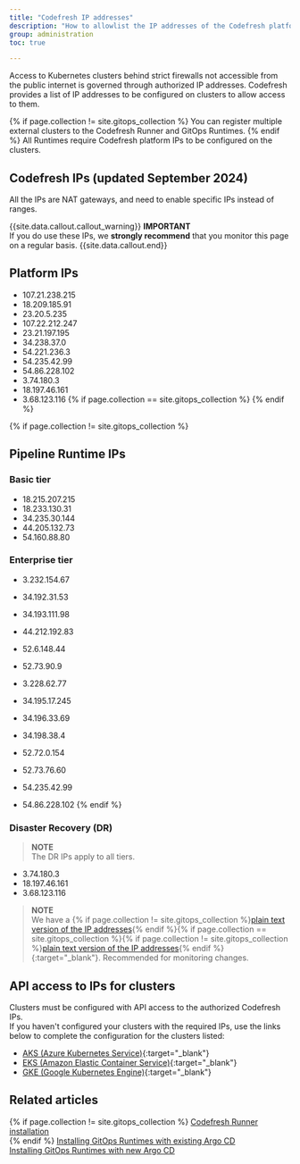 ```yaml
---
title: "Codefresh IP addresses"
description: "How to allowlist the IP addresses of the Codefresh platform"
group: administration
toc: true

---
```

Access to Kubernetes clusters behind strict firewalls not accessible from the public internet is governed through authorized IP addresses. 
Codefresh provides a list of IP addresses to be configured on clusters to allow access to them. 

{% if page.collection != site.gitops_collection %}
You can register multiple external clusters to the Codefresh Runner and GitOps Runtimes. 
{% endif %}
All Runtimes require Codefresh platform IPs to be configured on the clusters.  
<!--- In addition, managed clusters registered to Hosted GitOps Runtimes must be configured with a set of specific IP addresses to authorize access. -->


## Codefresh IPs (updated September 2024)

All the IPs are NAT gateways, and need to enable specific IPs instead of ranges.

{{site.data.callout.callout_warning}}
**IMPORTANT**  
If you do use these IPs, we **strongly recommend** that you monitor this page on a regular basis.
{{site.data.callout.end}}

## Platform IPs

- 107.21.238.215
- 18.209.185.91
- 23.20.5.235
- 107.22.212.247
- 23.21.197.195
- 34.238.37.0
- 54.221.236.3
- 54.235.42.99
- 54.86.228.102
- 3.74.180.3
- 18.197.46.161
- 3.68.123.116
{% if page.collection == site.gitops_collection %}
{% endif %}

{% if page.collection != site.gitops_collection %}
## Pipeline Runtime IPs

### Basic tier
- 18.215.207.215
- 18.233.130.31
- 34.235.30.144
- 44.205.132.73
- 54.160.88.80

### Enterprise tier

- 3.232.154.67
- 34.192.31.53
- 34.193.111.98
- 44.212.192.83
- 52.6.148.44
- 52.73.90.9
- 3.228.62.77
- 34.195.17.245
- 34.196.33.69
- 34.198.38.4
- 52.72.0.154
- 52.73.76.60

- 54.235.42.99
- 54.86.228.102
{% endif %}

### Disaster Recovery (DR)

>**NOTE**  
The DR IPs apply to all tiers.

- 3.74.180.3
- 18.197.46.161
- 3.68.123.116

<!--- ## Hosted GitOps 

### Hosted Runtime IPs

- 72.44.39.224
- 3.85.182.203
- 3.211.224.172
- 52.5.116.137
- 34.200.130.17
- 3.212.173.12

### Disaster Recovery (DR)
- 3.75.252.115
- 3.65.186.48
- 3.123.55.242

-->
>**NOTE**    
We have a {% if page.collection != site.gitops_collection %}[plain text version of the IP addresses]({{site.baseurl}}/docs/administration/cf-ip4.txt){% endif %}{% if page.collection == site.gitops_collection %}{% if page.collection != site.gitops_collection %}[plain text version of the IP addresses]({{site.baseurl}}/gitops/administration/cf-gitops-cloud-ip4.txt){% endif %}{:target="\_blank"}. Recommended for monitoring changes.

## API access to IPs for clusters
Clusters must be configured with API access to the authorized Codefresh IPs.  
If you haven't configured your clusters with the required IPs, use the links below to complete the configuration for the clusters listed:
* [AKS (Azure Kubernetes Service)](https://docs.microsoft.com/en-us/azure/aks/api-server-authorized-ip-ranges){:target="\_blank"}  
* [EKS (Amazon Elastic Container Service)](https://aws.amazon.com/premiumsupport/knowledge-center/eks-lock-api-access-IP-addresses/){:target="\_blank"}  
* [GKE (Google Kubernetes Engine)](https://cloud.google.com/kubernetes-engine/docs/how-to/private-clusters){:target="\_blank"}  

## Related articles
{% if page.collection != site.gitops_collection %}
[Codefresh Runner installation]({{site.baseurl}}/docs/installation/runner/install-codefresh-runner/)  
{% endif %}
[Installing GitOps Runtimes with existing Argo CD]({{site.baseurl}}/docs/installation/gitops/runtime-install-with-existing-argo-cd/)   
[Installing GitOps Runtimes with new Argo CD]({{site.baseurl}}/docs/installation/gitops/hybrid-gitops-helm-installation/)  

